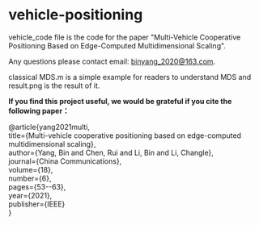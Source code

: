 # vehicle-positioning

vehicle_code file is the code for the paper
"Multi-Vehicle Cooperative Positioning Based on Edge-Computed Multidimensional Scaling".

Any questions please contact email: binyang_2020@163.com.

classical MDS.m is a simple example for readers to understand MDS
and result.png is the result of it.

__If you find this project useful, we would be grateful if you cite the following paper：__

@article{yang2021multi,  
  title={Multi-vehicle cooperative positioning based on edge-computed multidimensional scaling},  
  author={Yang, Bin and Chen, Rui and Li, Bin and Li, Changle},  
  journal={China Communications},  
  volume={18},  
  number={6},  
  pages={53--63},  
  year={2021},  
  publisher={IEEE}  
}
